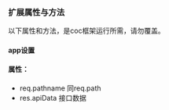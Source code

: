 ### 扩展属性与方法

以下属性和方法，是coc框架运行所需，请勿覆盖。

#### app设置

#### 属性：
* req.pathname 同req.path
* res.apiData 接口数据